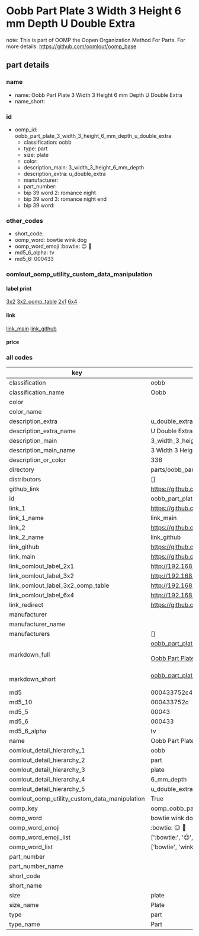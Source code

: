 # Oobb Part Plate 3 Width 3 Height 6 mm Depth U Double Extra  

note: This is part of OOMP the Oopen Organization Method For Parts. For more details: https://github.com/oomlout/oomp_base

##  part details
  







### name
* name: Oobb Part Plate 3 Width 3 Height 6 mm Depth U Double Extra
* name_short: 
### id
* oomp_id: oobb_part_plate_3_width_3_height_6_mm_depth_u_double_extra
  * classification: oobb
  * type: part
  * size: plate
  * color: 
  * description_main: 3_width_3_height_6_mm_depth
  * description_extra: u_double_extra
  * manufacturer: 
  * part_number: 
  * bip 39 word 2: romance night
  * bip 39 word 3: romance night end
  * bip 39 word: 

### other_codes
* short_code: 
* oomp_word: bowtie wink dog
* oomp_word_emoji :bowtie: :wink: :dog:
* md5_6_alpha: tv
* md5_6: 000433






### oomlout_oomp_utility_custom_data_manipulation
#### label print
[3x2](http://192.168.1.245:1112/?label=oomp%20tv)
[3x2_oomp_table](http://192.168.1.108:1112/?label=oomp%20tv)
[2x1](http://192.168.1.242:1112/?label=oomp%20tv)
[6x4](http://192.168.1.55:1112/?label=oomp%20tv)    

#### link

[link_main](https://github.com/oomlout/oomlout_oomp_version_1_messy/tree/main/parts/oobb_part_plate_3_width_3_height_6_mm_depth_u_double_extra) [link_github](https://github.com/oomlout/oomlout_oomp_version_1_messy/tree/main/parts/oobb_part_plate_3_width_3_height_6_mm_depth_u_double_extra)                             

#### price







### all codes 
| key | value |  
| --- | --- |  
| classification | oobb |  
| classification_name | Oobb |  
| color |  |  
| color_name |  |  
| description_extra | u_double_extra |  
| description_extra_name | U Double Extra |  
| description_main | 3_width_3_height_6_mm_depth |  
| description_main_name | 3 Width 3 Height 6 mm Depth |  
| description_or_color | 336 |  
| directory | parts/oobb_part_plate_3_width_3_height_6_mm_depth_u_double_extra |  
| distributors | [] |  
| github_link | https://github.com/oomlout/oomlout_oomp_part_src/tree/main/parts/oobb_part_plate_3_width_3_height_6_mm_depth_u_double_extra |  
| id | oobb_part_plate_3_width_3_height_6_mm_depth_u_double_extra |  
| link_1 | https://github.com/oomlout/oomlout_oomp_version_1_messy/tree/main/parts/oobb_part_plate_3_width_3_height_6_mm_depth_u_double_extra |  
| link_1_name | link_main |  
| link_2 | https://github.com/oomlout/oomlout_oomp_version_1_messy/tree/main/parts/oobb_part_plate_3_width_3_height_6_mm_depth_u_double_extra |  
| link_2_name | link_github |  
| link_github | https://github.com/oomlout/oomlout_oomp_version_1_messy/tree/main/parts/oobb_part_plate_3_width_3_height_6_mm_depth_u_double_extra |  
| link_main | https://github.com/oomlout/oomlout_oomp_version_1_messy/tree/main/parts/oobb_part_plate_3_width_3_height_6_mm_depth_u_double_extra |  
| link_oomlout_label_2x1 | http://192.168.1.242:1112/?label=oomp%20tv |  
| link_oomlout_label_3x2 | http://192.168.1.245:1112/?label=oomp%20tv |  
| link_oomlout_label_3x2_oomp_table | http://192.168.1.108:1112/?label=oomp%20tv |  
| link_oomlout_label_6x4 | http://192.168.1.55:1112/?label=oomp%20tv |  
| link_redirect | https://github.com/oomlout/oomlout_oomp_version_1_messy/tree/main/parts/oobb_part_plate_3_width_3_height_6_mm_depth_u_double_extra |  
| manufacturer |  |  
| manufacturer_name |  |  
| manufacturers | [] |  
| markdown_full | [oobb_part_plate_3_width_3_height_6_mm_depth_u_double_extra](none)<br>[](none)<br>[Oobb Part Plate 3 Width 3 Height 6 Mm Depth U Double Extra](none)<br><br> |  
| markdown_short | [oobb_part_plate_3_width_3_height_6_mm_depth_u_double_extra](none)<br><br> |  
| md5 | 000433752c40dbc3ff642042932565dc |  
| md5_10 | 000433752c |  
| md5_5 | 00043 |  
| md5_6 | 000433 |  
| md5_6_alpha | tv |  
| name | Oobb Part Plate 3 Width 3 Height 6 mm Depth U Double Extra |  
| oomlout_detail_hierarchy_1 | oobb |  
| oomlout_detail_hierarchy_2 | part |  
| oomlout_detail_hierarchy_3 | plate |  
| oomlout_detail_hierarchy_4 | 6_mm_depth |  
| oomlout_detail_hierarchy_5 | u_double_extra |  
| oomlout_oomp_utility_custom_data_manipulation | True |  
| oomp_key | oomp_oobb_part_plate_3_width_3_height_6_mm_depth_u_double_extra |  
| oomp_word | bowtie wink dog |  
| oomp_word_emoji | :bowtie: :wink: :dog: |  
| oomp_word_emoji_list | [':bowtie:', ':wink:', ':dog:'] |  
| oomp_word_list | ['bowtie', 'wink', 'dog'] |  
| part_number |  |  
| part_number_name |  |  
| short_code |  |  
| short_name |  |  
| size | plate |  
| size_name | Plate |  
| type | part |  
| type_name | Part |  
